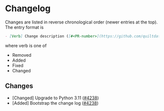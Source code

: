 <!-- markdownlint-disable line-length -->
# Changelog

Changes are listed in reverse chronological order (newer entries at the top).
The entry format is

```markdown
- [Verb] Change description ([#<PR-number>](https://github.com/quiltdata/quilt/pull/<PR-number>))
```

where verb is one of

- Removed
- Added
- Fixed
- Changed

## Changes

- [Changed] Upgrade to Python 3.11 ([#4238](https://github.com/quiltdata/quilt/pull/4238))
- [Added] Bootstrap the change log ([#4238](https://github.com/quiltdata/quilt/pull/4238))
